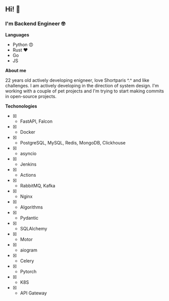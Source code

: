 ## Hi! 🧐
### I'm Backend Engineer 🤓
**Languages**
 - Python 😍
 - Rust ❤️
 - Go
 - JS

**About me**

22 years old actively developing enigneer, love Shortparis ^.^ and like challenges. I am actively developing in the direction of system design. I'm working with a couple of pet projects and I'm trying to start making commits in open-source projects.

**Techonologies**
 - [x] - FastAPI, Falcon
 - [x] - Docker
 - [x] - PostgreSQL, MySQL, Redis, MongoDB, Clickhouse
 - [x] - asyncio
 - [x] - Jenkins
 - [x] - Actions
 - [x] - RabbitMQ, Kafka
 - [x] - Nginx
 - [x] - Algorithms
 - [x] - Pydantic
 - [x] - SQLAlchemy
 - [x] - Motor
 - [x] - aiogram
 - [x] - Celery
 - [x] - Pytorch
 - [x] - K8S
 - [x] - API Gateway
